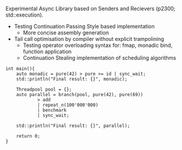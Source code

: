Experimental Async Library based on Senders and Recievers (p2300; std::execution).
  - Testing Continuation Passing Style based implementation
    - More concise assembly generation
- Tail call optimisation by compiler without explicit trampolining
  - Testing operator overloading syntax for: fmap, monadic bind, function application
  - Continuation Stealing implementation of scheduling algorithms

```
int main(){
	auto monadic = pure(42) > pure >= id | sync_wait;
	std::println("Final result: {}", monadic);

	Threadpool pool = {};
	auto parallel = branch(pool, pure(42), pure(69)) 
			> add
			| repeat_n(100'000'000) 
			| benchmark 
			| sync_wait;

	std::println("Final result: {}", parallel);

	return 0;
}
```

